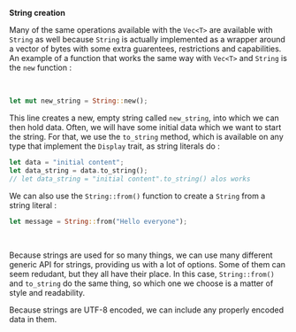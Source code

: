 **String creation**

Many of the same operations available with the `Vec<T>` are available with `String` as well because `String`
is actually implemented as a wrapper around a vector of bytes with some extra guarentees, restrictions and
capabilities. An example of a function that works the same way with `Vec<T>` and `String` is the `new` function :

<br>

```rust
let mut new_string = String::new();
```

This line creates a new, empty string called `new_string`, into which we can then hold data. Often, we will have
some initial data which we want to start the string. For that, we use the `to_string` method, which is available
on any type that implement the `Display` trait, as string literals do :

```rust
let data = "initial content";
let data_string = data.to_string();
// let data_string = "initial content".to_string() alos works
```

We can also use the `String::from()` function to create a `String` from a string literal :

```rust
let message = String::from("Hello everyone");
```

<br>

Because strings are used for so many things, we can use many different generic API for strings, providing us with
a lot of options. Some of them can seem redudant, but they all have their place. In this case, `String::from()`
and `to_string` do the same thing, so which one we choose is a matter of style and readability.

Because strings are UTF-8 encoded, we can include any properly encoded data in them.
